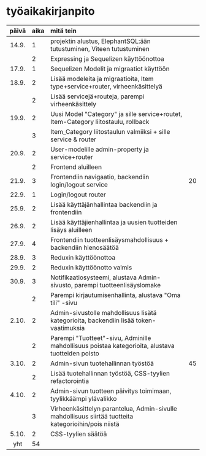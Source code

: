 # työaikakirjanpito

| päivä | aika | mitä tein                                                                                            |     |
| :---: | :--- | :--------------------------------------------------------------------------------------------------- | :-- |
| 14.9. | 1    | projektin alustus, ElephantSQL:ään tutustuminen, Viteen tutustuminen                                 |     |
|       | 2    | Expressing ja Sequelizen käyttöönottoa                                                               |     |
| 17.9. | 1    | Sequelizen Modelit ja migraatiot käyttöön                                                            |     |
| 18.9. | 2    | Lisää modeleita ja migraatioita, Item type+service+router, virheenkäsittelyä                         |     |
|       | 2    | Lisää servicejä+routeja, parempi virheenkäsittely                                                    |     |
| 19.9. | 2    | Uusi Model "Category" ja sille service+routet, Item-Category liitostaulu, rollback                   |     |
|       | 3    | Item_Category liitostaulun valmiiksi + sille service & router                                        |     |
| 20.9. | 2    | User-modelille admin-property ja service+router                                                      |     |
|       | 2    | Frontend aluilleen                                                                                   |     |
| 21.9. | 3    | Frontendiin navigaatio, backendiin login/logout service                                              | 20  |
| 22.9. | 1    | Login/logout router                                                                                  |     |
| 25.9. | 2    | Lisää käyttäjänhallintaa backendiin ja frontendiin                                                   |     |
| 26.9. | 2    | Lisää käyttäjienhallintaa ja uusien tuotteiden lisäys aluilleen                                      |     |
| 27.9. | 4    | Frontendiin tuotteenlisäysmahdollisuus + backendiin hienosäätöä                                      |     |
| 28.9. | 3    | Reduxin käyttöönottoa                                                                                |     |
| 29.9. | 2    | Reduxin käyttöönotto valmis                                                                          |     |
| 30.9. | 3    | Notifikaatiosysteemi, alustava Admin-sivusto, parempi tuotteenlisäyslomake                           |     |
|       | 2    | Parempi kirjautumisenhallinta, alustava "Oma tili" -sivu                                             |     |
| 2.10. | 2    | Admin-sivustolle mahdollisuus lisätä kategorioita, backendiin lisää token-vaatimuksia                |     |
|       | 2    | Parempi "Tuotteet"-sivu, Adminille mahdollisuus poistaa kategorioita, alustava tuotteiden poisto     |     |
| 3.10. | 2    | Admin-sivun tuotehallinnan työstöä                                                                   | 45  |
|       | 2    | Lisää tuotehallinnan työstöä, CSS-tyylien refactorointia                                             |     |
| 4.10. | 2    | Admin-sivun tuotteen päivitys toimimaan, tyylikkäämpi ylävalikko                                     |     |
|       | 3    | Virheenkäsittelyn parantelua, Admin-sivulle mahdollisuus siirtää tuotteita kategorioihin/pois niistä |     |
| 5.10. | 2    | CSS-tyylien säätöä                                                                                   |     |
|  yht  | 54   |                                                                                                      |     |
